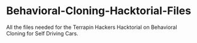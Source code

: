 # Behavioral-Cloning-Hacktorial-Files
All the files needed for the Terrapin Hackers Hacktorial on Behavioral Cloning for Self Driving Cars.
